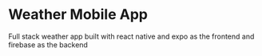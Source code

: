 # Weather Mobile App
 Full stack weather app built with react native and expo as the frontend and firebase as the backend
